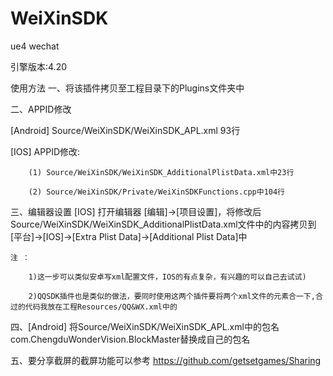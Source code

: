 # WeiXinSDK
ue4 wechat

引擎版本:4.20

使用方法
一、将该插件拷贝至工程目录下的Plugins文件夹中

二、APPID修改

[Android] Source/WeiXinSDK/WeiXinSDK_APL.xml 93行

[IOS] APPID修改:

		(1) Source/WeiXinSDK/WeiXinSDK_AdditionalPlistData.xml中23行

		(2) Source/WeiXinSDK/Private/WeiXinSDKFunctions.cpp中104行

三、编辑器设置
[IOS] 打开编辑器 [编辑]->[项目设置]，将修改后Source/WeiXinSDK/WeiXinSDK_AdditionalPlistData.xml文件中的内容拷贝到[平台]->[IOS]->[Extra Plist Data]->[Additional Plist Data]中
	
	注 ：
	
		1)这一步可以类似安卓写xml配置文件，IOS的有点复杂，有兴趣的可以自己去试试)
		
		2)QQSDK插件也是类似的做法，要同时使用这两个插件要将两个xml文件的元素合一下,合过的代码我放在工程Resources/QQ&WX.xml中的
		 

四、[Android] 将Source/WeiXinSDK/WeiXinSDK_APL.xml中的包名com.ChengduWonderVision.BlockMaster替换成自己的包名

五、要分享截屏的截屏功能可以参考 https://github.com/getsetgames/Sharing
